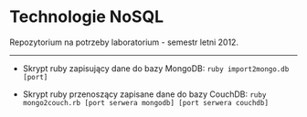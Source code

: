 Technologie NoSQL
=================
Repozytorium na potrzeby laboratorium - semestr letni 2012.

--------------------------

* Skrypt ruby zapisujący dane do bazy MongoDB:
`ruby import2mongo.db [port]`

* Skrypt ruby przenoszący zapisane dane do bazy CouchDB:
`ruby mongo2couch.rb [port serwera mongodb] [port serwera couchdb]`
